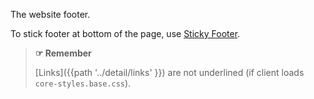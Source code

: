 The website footer.

To stick footer at bottom of the page, use <a href="{{path '../detail/sticky-footer' }}" target="_parent">Sticky Footer</a>.</p>

> **☞ Remember**
>
> [Links]({{path '../detail/links' }}) are not underlined (if client loads <code>core-styles.base.css</code>).

